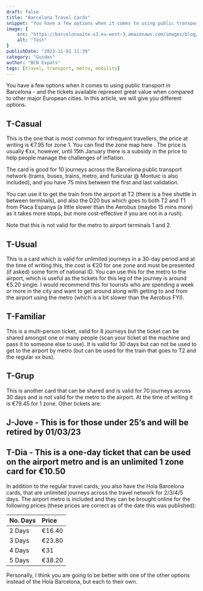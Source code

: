 ```yaml
---
draft: false
title: "Barcelona Travel Cards"
snippet: "You have a few options when it comes to using public transport in Barcelona - and the tickets available represent great value when compared to other major European cities"
image: {
    src: "https://barcelonasite.s3.eu-west-3.amazonaws.com/images/blog/acb549fd-bcf4-455c-b855-9a5a6c9b3461/test-31d4375d.jpg",
    alt: "Test"
}
publishDate: "2023-11-01 11:39"
category: "Guides"
author: "BCN Expats"
tags: [travel, transport, metro, mobility]
---
```


You have a few options when it comes to using public transport in Barcelona - and the tickets available represent great value when compared to other major European cities. In this article, we will give you different options.

## T-Casual 

This is the one that is most common for infrequent travellers, the price at writing is €7.95 for zone 1. You can find the zone map here . The price is usually €xx, however, until 15th January there is a subsidy in the price to help people manage the challenges of inflation.

The card is good for 10 journeys across the Barcelona public transport network (trams, buses, trains, metro, and funicular @ Montuic is also included), and you have 75 mins between the first and last validation.

You can use it to get the train from the airport at T2 (there is a free shuttle in between terminals), and also the D20 bus which goes to both T2 and T1 from Placa Espanya (a little slower than the Aerobus (maybe 15 mins more) as it takes more stops, but more cost-effective if you are not in a rush).

Note that this is not valid for the metro to airport terminals 1 and 2.

## T-Usual 

This is a card which is valid for unlimited journeys in a 30-day period and at the time of writing this, the cost is €20 for one zone and must be presented (if asked) some form of national ID.
You can use this for the metro to the airport, which is useful as the tickets for this leg of the journey is around €5.20 single. I would recommend this for tourists who are spending a week or more in the city and want to get around along with getting to and from the airport using the metro (which is a bit slower than the Aerobus FYI).

## T-Familiar 

This is a multi-person ticket, valid for 8 journeys but the ticket can be shared amongst one or many people (scan your ticket at the machine and pass it to someone else to use). It is valid for 30 days but can not be used to get to the airport by metro (but can be used for the train that goes to T2 and the regular xx bus).

## T-Grup 

This is another card that can be shared and is valid for 70 journeys across 30 days and is not valid for the metro to the airport. At the time of writing it is €79.45 for 1 zone.
Other tickets are:

## J-Jove - This is for those under 25’s and will be retired by 01/03/23

## T-Dia - This is a one-day ticket that can be used on the airport metro and is an unlimited 1 zone card for €10.50

In addition to the regular travel cards, you also have the Hola Barcelona  cards, that are unlimited journeys across the travel network for 2/3/4/5 days. The airport metro is included and they can be brought online for the following prices (these prices are correct as of the date this was published):

| No. Days | Price  |
| :------- | :----- |
| 2 Days   | €16.40 |
| 3 Days   | €23.80 |
| 4 Days   | €31    |
| 5 Days   | €38.20 |


Personally, I think you are going to be better with one of the other options instead of the Hola Barcelona, but each to their own.
